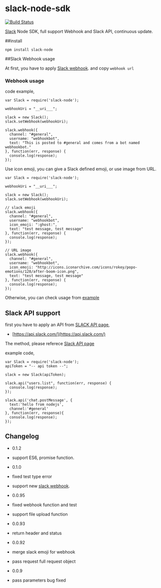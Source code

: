 slack-node-sdk
==============

[![Build Status](https://travis-ci.org/clonn/slack-node-sdk.svg?branch=master)](https://travis-ci.org/clonn/slack-node-sdk)

[Slack](https://slack.com/) Node SDK, full support Webhook and Slack API, continuous update.

##install

    npm install slack-node

##Slack Webhook usage

At first, you have to apply [Slack webhook](https://my.slack.com/services/new/incoming-webhook).
and copy `webhook url`

### Webhook usage

code example,

    var Slack = require('slack-node');

    webhookUri = "__uri___";

    slack = new Slack();
    slack.setWebhook(webhookUri);

    slack.webhook({
      channel: "#general",
      username: "webhookbot",
      text: "This is posted to #general and comes from a bot named webhookbot."
    }, function(err, response) {
      console.log(response);
    });

Use icon emoji, you can give a Slack defined emoji, or use image from URL.


    var Slack = require('slack-node');

    webhookUri = "__uri___";

    slack = new Slack();
    slack.setWebhook(webhookUri);

    // slack emoji
    slack.webhook({
      channel: "#general",
      username: "webhookbot",
      icon_emoji: ":ghost:",
      text: "test message, test message"
    }, function(err, response) {
      console.log(response);
    });

    // URL image
    slack.webhook({
      channel: "#general",
      username: "webhookbot",
      icon_emoji: "http://icons.iconarchive.com/icons/rokey/popo-emotions/128/after-boom-icon.png",
      text: "test message, test message"
    }, function(err, response) {
      console.log(response);
    });

Otherwise, you can check usage from [example](https://github.com/clonn/slack-node-sdk/tree/master/example)

## Slack API support

first you have to apply an API from [SLACK API page](https://api.slack.com/),

 * [https://api.slack.com/](https://api.slack.com/)

The method, please referece [Slack API page](https://api.slack.com/)

example code,

    var Slack = require('slack-node');
    apiToken = "-- api token --";

    slack = new Slack(apiToken);

    slack.api("users.list", function(err, response) {
      console.log(response);
    });

    slack.api('chat.postMessage', {
      text:'hello from nodejs', 
      channel:'#general'
    }, function(err, response){
      console.log(response);
    });

## Changelog

 * 0.1.2
  * support ES6, promise function.
 
 * 0.1.0
  * fixed test type error
  * support new [slack webhook](https://api.slack.com/incoming-webhooks).
 
 * 0.0.95
  * fixed webhook function and test
  * support file upload function
 
 * 0.0.93
  * return header and status

 * 0.0.92
  * merge slack emoji for webhook
  * pass request full request object

 * 0.0.9
  * pass parameters bug fixed

